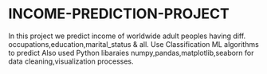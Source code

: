 # INCOME-PREDICTION-PROJECT
In this project we predict income of worldwide adult peoples having diff. occupations,education,marital_status & all.
Use Classification ML algorithms to predict
Also used Python libaraies numpy,pandas,matplotlib,seaborn for data cleaning,visualization processes.
